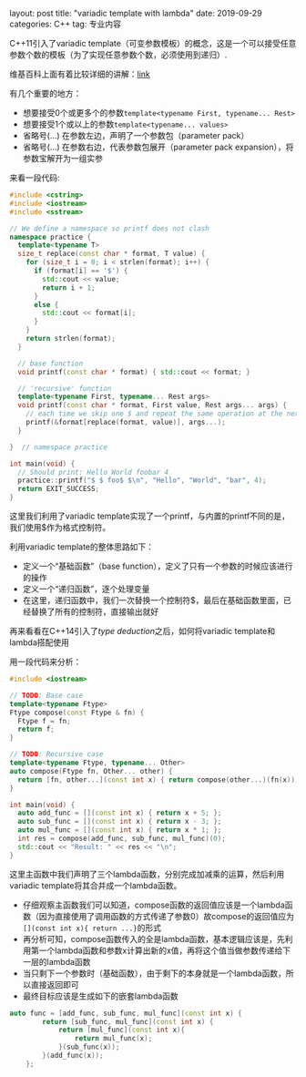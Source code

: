layout: post
title:  "variadic template with lambda"
date:   2019-09-29
categories: C++
tag: 专业内容

C++11引入了variadic template（可变参数模板）的概念，这是一个可以接受任意参数个数的模板（为了实现任意参数个数，必须使用到递归）.

维基百科上面有着比较详细的讲解：[link]([https://zh.wikipedia.org/wiki/%E5%8F%AF%E5%8F%98%E5%8F%82%E6%95%B0%E6%A8%A1%E6%9D%BF](https://zh.wikipedia.org/wiki/可变参数模板))

有几个重要的地方：

* 想要接受0个或更多个的参数`template<typename First, typename... Rest>`
* 想要接受1个或以上的参数`template<typename... values>`
* 省略号(...) 在参数左边，声明了一个参数包（parameter pack）
* 省略号(...) 在参数右边，代表参数包展开（parameter pack expansion），将参数宝解开为一组实参

来看一段代码:

```c++
#include <cstring>
#include <iostream>
#include <sstream>

// We define a namespace so printf does not clash
namespace practice {
  template<typename T>
  size_t replace(const char * format, T value) {
    for (size_t i = 0; i < strlen(format); i++) {
      if (format[i] == '$') {
        std::cout << value;
        return i + 1;
      }
      else {
        std::cout << format[i];
      }
    }
    return strlen(format);
  }

  // base function
  void printf(const char * format) { std::cout << format; }

  // 'recursive' function
  template<typename First, typename... Rest args>
  void printf(const char * format, First value, Rest args... args) {
    // each time we skip one $ and repeat the same operation at the next position
    printf(&format[replace(format, value)], args...);
  }

}  // namespace practice

int main(void) {
  // Should print: Hello World foobar 4
  practice::printf("$ $ foo$ $\n", "Hello", "World", "bar", 4);
  return EXIT_SUCCESS;
}

```

这里我们利用了variadic template实现了一个printf，与内置的printf不同的是，我们使用\$作为格式控制符。

利用variadic template的整体思路如下：

* 定义一个“基础函数”（base function），定义了只有一个参数的时候应该进行的操作
* 定义一个“递归函数”，逐个处理变量
* 在这里，递归函数中，我们一次替换一个控制符\$，最后在基础函数里面，已经替换了所有的控制符，直接输出就好

再来看看在C++14引入了*type deduction*之后，如何将variadic template和lambda搭配使用

用一段代码来分析：

```C++
#include <iostream>

// TODO: Base case
template<typename Ftype>
Ftype compose(const Ftype & fn) {
  Ftype f = fn;
  return f;
}

// TODO: Recursive case
template<typename Ftype, typename... Other>
auto compose(Ftype fn, Other... other) {
  return [fn, other...](const int x) { return compose(other...)(fn(x)); };
}

int main(void) {
  auto add_func = [](const int x) { return x + 5; };
  auto sub_func = [](const int x) { return x - 3; };
  auto mul_func = [](const int x) { return x * 1; };
  int res = compose(add_func, sub_func, mul_func)(0);
  std::cout << "Result: " << res << "\n";
}
```

这里主函数中我们声明了三个lambda函数，分别完成加减乘的运算，然后利用variadic template将其合并成一个lambda函数。

* 仔细观察主函数我们可以知道，compose函数的返回值应该是一个lambda函数（因为直接使用了调用函数的方式传递了参数0）故compose的返回值应为`[](const int x){ return ...}`的形式
* 再分析可知，compose函数传入的全是lambda函数，基本逻辑应该是，先利用第一个lambda函数和参数x计算出新的x值，再将这个值当做参数传递给下一层的lambda函数
* 当只剩下一个参数时（基础函数），由于剩下的本身就是一个lambda函数，所以直接返回即可
* 最终目标应该是生成如下的嵌套lambda函数

```c++
auto func = [add_func, sub_func, mul_func](const int x) {
        return [sub_func, mul_func](const int x) {
            return [mul_func](const int x){
                return mul_func(x);
            }(sub_func(x));
        }(add_func(x));
    };
```

